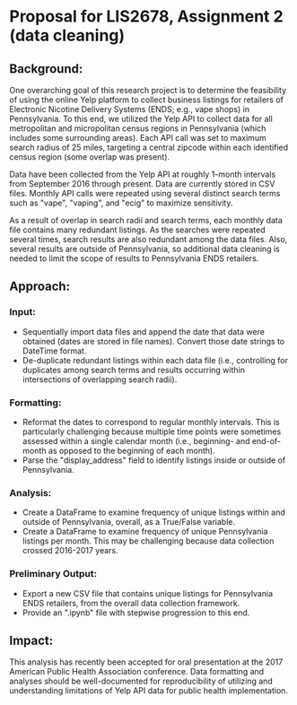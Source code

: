 # Proposal for LIS2678, Assignment 2 (data cleaning)

## Background:
One overarching goal of this research project is to determine the feasibility of using the online Yelp platform to collect business listings for retailers of Electronic Nicotine Delivery Systems (ENDS; e.g., vape shops) in Pennsylvania. To this end, we utilized the Yelp API to collect data for all metropolitan and micropolitan census regions in Pennsylvania (which includes some surrounding areas). Each API call was set to maximum search radius of 25 miles, targeting a central zipcode within each identified census region (some overlap was present). 

Data have been collected from the Yelp API at roughly 1-month intervals from September 2016 through present. Data are currently stored in CSV files. Monthly API calls were repeated using several distinct search terms such as "vape", "vaping", and "ecig" to maximize sensitivity. 

As a result of overlap in search radii and search terms, each monthly data file contains many redundant listings. As the searches were repeated several times, search results are also redundant among the data files. Also, several results are outside of Pennsylvania, so additional data cleaning is needed to limit the scope of results to Pennsylvania ENDS retailers. 

## Approach:

### __Input:__
* Sequentially import data files and append the date that data were obtained (dates are stored in file names). Convert those date strings to DateTime format.
* De-duplicate redundant listings within each data file (i.e., controlling for duplicates among search terms and results occurring within intersections of overlapping search radii).

### __Formatting:__
* Reformat the dates to correspond to regular monthly intervals. This is particularly challenging because multiple time points were sometimes assessed within a single calendar month (i.e., beginning- and end-of-month as opposed to the beginning of each month). 
* Parse the "display_address" field to identify listings inside or outside of Pennsylvania. 

### __Analysis:__
* Create a DataFrame to examine frequency of unique listings within and outside of Pennsylvania, overall, as a True/False variable.
* Create a DataFrame to examine frequency of unique Pennsylvania listings per month. This may be challenging because data collection crossed 2016-2017 years.

### __Preliminary Output:__
* Export a new CSV file that contains unique listings for Pennsylvania ENDS retailers, from the overall data collection framework.
* Provide an ".ipynb" file with stepwise progression to this end.

## Impact:
This analysis has recently been accepted for oral presentation at the 2017 American Public Health Association conference. Data formatting and analyses should be well-documented for reproducibility of utilizing and understanding limitations of Yelp API data for public health implementation.


 
